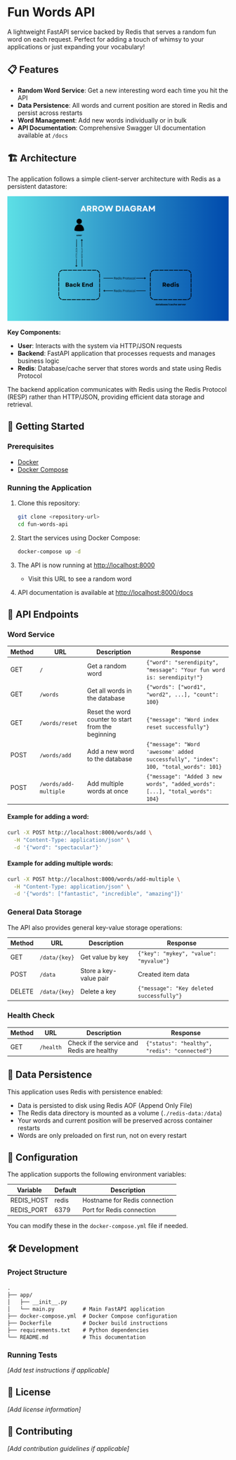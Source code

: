 # Fun Words API

A lightweight FastAPI service backed by Redis that serves a random fun word on each request. Perfect for adding a touch of whimsy to your applications or just expanding your vocabulary!

## 📋 Features

- **Random Word Service**: Get a new interesting word each time you hit the API
- **Data Persistence**: All words and current position are stored in Redis and persist across restarts
- **Word Management**: Add new words individually or in bulk
- **API Documentation**: Comprehensive Swagger UI documentation available at `/docs`

## 🏗️ Architecture

The application follows a simple client-server architecture with Redis as a persistent datastore:

![System Architecture](images/diagram.png)

**Key Components:**
- **User**: Interacts with the system via HTTP/JSON requests
- **Backend**: FastAPI application that processes requests and manages business logic
- **Redis**: Database/cache server that stores words and state using Redis Protocol

The backend application communicates with Redis using the Redis Protocol (RESP) rather than HTTP/JSON, providing efficient data storage and retrieval.

## 🚀 Getting Started

### Prerequisites

- [Docker](https://www.docker.com/get-started)
- [Docker Compose](https://docs.docker.com/compose/install/)

### Running the Application

1. Clone this repository:
   ```bash
   git clone <repository-url>
   cd fun-words-api
   ```

2. Start the services using Docker Compose:
   ```bash
   docker-compose up -d
   ```

3. The API is now running at [http://localhost:8000](http://localhost:8000)
   - Visit this URL to see a random word

4. API documentation is available at [http://localhost:8000/docs](http://localhost:8000/docs)

## 📝 API Endpoints

### Word Service

| Method | URL | Description | Response |
|--------|-----|-------------|----------|
| GET | `/` | Get a random word | `{"word": "serendipity", "message": "Your fun word is: serendipity!"}` |
| GET | `/words` | Get all words in the database | `{"words": ["word1", "word2", ...], "count": 100}` |
| GET | `/words/reset` | Reset the word counter to start from the beginning | `{"message": "Word index reset successfully"}` |
| POST | `/words/add` | Add a new word to the database | `{"message": "Word 'awesome' added successfully", "index": 100, "total_words": 101}` |
| POST | `/words/add-multiple` | Add multiple words at once | `{"message": "Added 3 new words", "added_words": [...], "total_words": 104}` |

#### Example for adding a word:
```bash
curl -X POST http://localhost:8000/words/add \
  -H "Content-Type: application/json" \
  -d '{"word": "spectacular"}'
```

#### Example for adding multiple words:
```bash
curl -X POST http://localhost:8000/words/add-multiple \
  -H "Content-Type: application/json" \
  -d '{"words": ["fantastic", "incredible", "amazing"]}'
```

### General Data Storage

The API also provides general key-value storage operations:

| Method | URL | Description | Response |
|--------|-----|-------------|----------|
| GET | `/data/{key}` | Get value by key | `{"key": "mykey", "value": "myvalue"}` |
| POST | `/data` | Store a key-value pair | Created item data |
| DELETE | `/data/{key}` | Delete a key | `{"message": "Key deleted successfully"}` |

### Health Check

| Method | URL | Description | Response |
|--------|-----|-------------|----------|
| GET | `/health` | Check if the service and Redis are healthy | `{"status": "healthy", "redis": "connected"}` |

## 💾 Data Persistence

This application uses Redis with persistence enabled:

- Data is persisted to disk using Redis AOF (Append Only File)
- The Redis data directory is mounted as a volume (`./redis-data:/data`)
- Your words and current position will be preserved across container restarts
- Words are only preloaded on first run, not on every restart

## 🔧 Configuration

The application supports the following environment variables:

| Variable | Default | Description |
|----------|---------|-------------|
| REDIS_HOST | redis | Hostname for Redis connection |
| REDIS_PORT | 6379 | Port for Redis connection |

You can modify these in the `docker-compose.yml` file if needed.

## 🛠️ Development

### Project Structure

```
.
├── app/
│   ├── __init__.py
│   └── main.py         # Main FastAPI application
├── docker-compose.yml  # Docker Compose configuration
├── Dockerfile          # Docker build instructions
├── requirements.txt    # Python dependencies
└── README.md           # This documentation
```

### Running Tests

*[Add test instructions if applicable]*

## 📄 License

*[Add license information]*

## 👥 Contributing

*[Add contribution guidelines if applicable]*